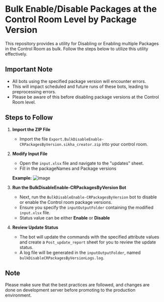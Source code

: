 # Bulk Enable/Disable Packages at the Control Room Level by Package Version

This repository provides a utility for Disabling or Enabling multiple Packages in the Control Room as bulk. Follow the steps below to utilize this utility effectively.

## Important Note
   - All bots using the specified package version will encounter errors.
   - This will impact scheduled and future runs of these bots, leading to preprocessing errors.
   - Please be aware of this before disabling package versions at the Control Room level.

## Steps to Follow

1. **Import the ZIP File**
   - Import the file `Export.BulkDisableEnable-CRPackagesByVersion.sikha_creator.zip` into your control room.

2. **Modify Input File**
   - Open the `input.xlsx` file and navigate to the "updates" sheet.
   - Fill in the packageNames and Package versions

   **Example:**
   ![image](https://github.com/user-attachments/assets/61b50e53-0331-4fd8-8c50-4a37841175bd)

3. **Run the BulkDisableEnable-CRPackagesByVersion Bot**
   - Next, run the `BulkDisableEnable-CRPackagesByVersion` bot to disable or enable the Control room package versions. 
   - Ensure you specify the `inputOutputFolder` containing the modified `input.xlsx` file.
   - Status value can be either **Enable** or **Disable**

6. **Review Update Status**
   - The bot will update the commands with the specified attribute values and create a `Post_update_report` sheet for you to review the update status.
   - A log file will be generated in the `inputOutputFolder`, named `bulkDisableCRPackagesByVersionLogs.log`.

## Note

Please make sure that the best practices are followed, and changes are done on development server before promoting to the production environment.




